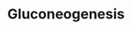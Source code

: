 ---
annotations:
- id: PW:0000641
  parent: regulatory pathway
  type: Pathway Ontology
  value: gluconeogenesis pathway
authors:
- J.Heckman
- MaintBot
- Thomas
- Christine Chichester
- Egonw
- DeSl
description: 'This is the proposed pathway for p-hydroxybenzoate biosynthesis in S.
  cerevisiae based on genetic studies and incorporation of radiolabeled intermediates.(CITS:
  [11583838])  SOURCE: SGD pathways, http://pathway.yeastgenome.org/server.html'
last-edited: 2018-12-23
organisms:
- Saccharomyces cerevisiae
redirect_from:
- /index.php/Pathway:WP156
- /instance/WP156
- /instance/WP156_rr102416
revision: r102416
schema-jsonld:
- '@context': https://schema.org/
  '@id': https://wikipathways.github.io/pathways/WP156.html
  '@type': Dataset
  creator:
    '@type': Organization
    name: WikiPathways
  description: 'This is the proposed pathway for p-hydroxybenzoate biosynthesis in
    S. cerevisiae based on genetic studies and incorporation of radiolabeled intermediates.(CITS:
    [11583838])  SOURCE: SGD pathways, http://pathway.yeastgenome.org/server.html'
  keywords:
  - 2-phosphoglycerate
  - 3-phospho-D-glyceroyl-phosphate
  - 3-phosphoglycerate
  - ADP
  - ATP
  - D-Fructose-1,6-bisphosphate
  - Dihydroxy-acetone-phosphate
  - ENO1
  - ENO2
  - ERR1
  - ERR2
  - FBA1
  - FBP1
  - GPM1
  - GPM3
  - H+
  - H2O
  - MAE1
  - MDH1
  - MDH2
  - MDH3
  - NAD
  - NADH
  - Oxaloacetic acid
  - PCK1
  - PGI1
  - PGK1
  - TDH1
  - TDH2
  - TDH3
  - YMR323W
  - '[CO2]'
  - fructose-6-phosphate
  - glucose-6-phosphate
  - glyceraldehyde-3-phosphate
  - malate
  - phosphate
  - phosphoenolpyruvate
  - pyruvate
  license: CC0
  name: Gluconeogenesis
seo: CreativeWork
title: Gluconeogenesis
wpid: WP156
---